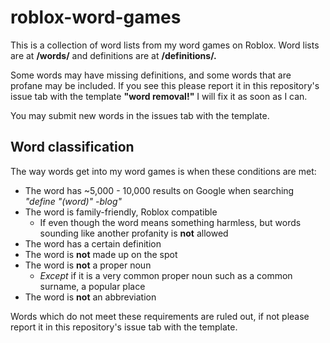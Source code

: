 # roblox-word-games

This is a collection of word lists from my word games on Roblox. Word lists are at **/words/** and definitions are at **/definitions/.**

Some words may have missing definitions, and some words that are profane may be included. If you see this please report it in this repository's issue tab with the template **"word removal!"** I will fix it as soon as I can.

You may submit new words in the issues tab with the template.

## Word classification

The way words get into my word games is when these conditions are met:

- The word has ~5,000 - 10,000 results on Google when searching *"define "(word)" -blog"*
- The word is family-friendly, Roblox compatible
	* If even though the word means something harmless, but words sounding like another profanity is **not** allowed
- The word has a certain definition
- The word is **not** made up on the spot
- The word is **not** a proper noun
	* *Except* if it is a very common proper noun such as a common surname, a popular place
- The word is **not** an abbreviation

Words which do not meet these requirements are ruled out, if not please report it in this repository's issue tab with the template.